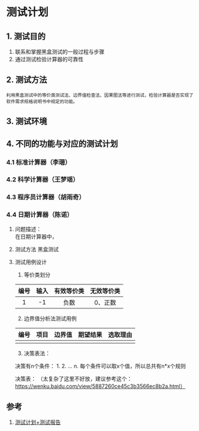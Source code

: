 # 测试计划

## 1. 测试目的
1. 联系和掌握黑盒测试的一般过程与步骤
2. 通过测试检验计算器的可靠性

## 2. 测试方法
    利用黑盒测试中的等价类测试法、边界值检查法、因果图法等进行测试，检验计算器是否实现了软件需求规格说明书中规定的功能。

## 3. 测试环境

## 4. 不同的功能与对应的测试计划

### 4.1 标准计算器（李珊）

### 4.2 科学计算器（王梦瑶）

### 4.3 程序员计算器（胡雨奇）

### 4.4 日期计算器（陈诺）

1. 问题描述：     
    在日期计算器中，

2. 测试方法
    黑盒测试

3. 测试用例设计
    1. 等价类划分

    | 编号 | 输入 | 有效等价类 | 无效等价类 |
    | :-: | :-: | :-: | :-: |
    | 1 | -1 | 负数 | 0、正数 |

    2. 边界值分析法测试用例

    | 编号 | 项目 | 边界值 | 期望结果 | 选取理由 |
    | :-: | :-: | :-: | :-: | :-: |
    |  |  |  |  |  |

    3. 决策表法：

    决策有n个条件：
        1. 
        2. 
        ...
        n.
    每个条件可以取x个值，所以总共有n*x个规则

    决策表：
    （太复杂了这里不好放，建议参考这个：https://wenku.baidu.com/view/5887260ce45c3b3566ec8b2a.html）

## 参考

1. [测试计划+测试报告](http://www.mayiwenku.com/p-7215363.html)